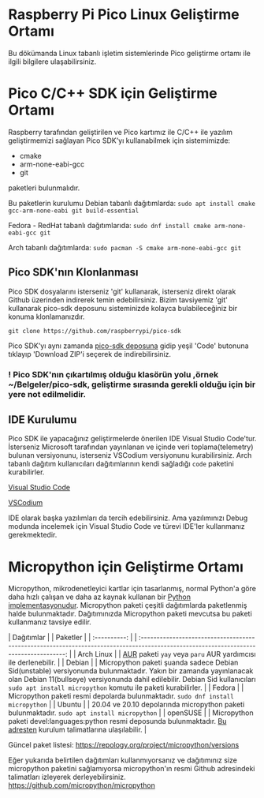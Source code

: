 # Raspberry Pi Pico Linux Geliştirme Ortamı
Bu dökümanda Linux tabanlı işletim sistemlerinde Pico geliştirme ortamı ile ilgili bilgilere ulaşabilirsiniz.

# Pico C/C++ SDK için Geliştirme Ortamı
Raspberry tarafından geliştirilen ve Pico kartımız ile C/C++ ile yazılım geliştirmemizi sağlayan Pico SDK'yı kullanabilmek için sistemimizde:
- cmake
- arm-none-eabi-gcc
- git 

paketleri bulunmalıdır.

Bu paketlerin kurulumu Debian tabanlı dağıtımlarda:
`sudo apt install cmake gcc-arm-none-eabi git build-essential`

Fedora - RedHat tabanlı dağıtımlarıda:
`sudo dnf install cmake arm-none-eabi-gcc git`

Arch tabanlı dağıtımlarda:
`sudo pacman -S cmake arm-none-eabi-gcc git`

## Pico SDK'nın Klonlanması
Pico SDK dosyalarını isterseniz 'git' kullanarak, isterseniz direkt olarak Github üzerinden indirerek temin edebilirsiniz. Bizim tavsiyemiz 'git' kullanarak pico-sdk deposunu sisteminizde kolayca bulabileceğiniz bir konuma klonlamanızdır. 

`git clone https://github.com/raspberrypi/pico-sdk`

Pico SDK'yı aynı zamanda [pico-sdk deposuna](https://github.com/raspberrypi/pico-sdk) gidip yeşil 'Code' butonuna tıklayıp 'Download ZIP'i seçerek de indirebilirsiniz. 

### ! Pico SDK'nın çıkartılmış olduğu klasörün yolu ,örnek ~/Belgeler/pico-sdk, geliştirme sırasında gerekli olduğu için bir yere not edilmelidir.

## IDE Kurulumu
Pico SDK ile yapacağınız geliştirmelerde önerilen IDE Visual Studio Code'tur. İsterseniz Microsoft tarafından yayınlanan ve içinde veri toplama(telemetry) bulunan versiyonunu, isterseniz VSCodium versiyonunu kurabilirsiniz. Arch tabanlı dağıtım kullanıcıları dağıtımlarının kendi sağladığı `code` paketini kurabilirler.

[Visual Studio Code](https://code.visualstudio.com/)

[VSCodium](https://vscodium.com/)

IDE olarak başka yazılımları da tercih edebilirsiniz. Ama yazılımınızı Debug modunda incelemek için Visual Studio Code ve türevi IDE'ler kullanmanız gerekmektedir. 

# Micropython için Geliştirme Ortamı
Micropython, mikrodenetleyici kartlar için tasarlanmış, normal Python'a göre daha hızlı çalışan ve daha az kaynak kullanan bir [Python implementasyonudur](https://wiki.python.org/moin/PythonImplementations). Micropython paketi çeşitli dağıtımlarda paketlenmiş halde bulunmaktadır. Dağıtımınızda Micropython paketi mevcutsa bu paketi kullanmanız tavsiye edilir.

 |  Dağıtımlar  | |                                          Paketler                                                                                      |
 | :----------: | | :------------------------------------------------------------------------------------------------------------------------------------: |
 |  Arch Linux  | | [AUR](https://aur.archlinux.org/packages/micropython/) paketi `yay` veya `paru` AUR yardımcısı ile derlenebilir.                   |
 |    Debian    | | Micropython paketi şuanda sadece Debian Sid(unstable) versiyonunda bulunmaktadır. Yakın bir zamanda yayınlanacak olan Debian 11(bullseye) versiyonunda dahil edilebilir. Debian Sid kullanıcıları `sudo apt install micropython` komutu ile paketi kurabilirler. |
 |    Fedora    | | Micropython paketi resmi depolarda bulunmaktadır. `sudo dnf install micropython` |
 |    Ubuntu    | | 20.04 ve 20.10 depolarında micropython paketi bulunmaktadır. `sudo apt install micropython` |
 |   openSUSE   | | Micropython paketi devel:languages:python resmi deposunda bulunmaktadır. [Bu adresten](https://software.opensuse.org//download.html?project=devel%3Alanguages%3Apython&package=micropython) kurulum talimatlarına ulaşılabilir. |

Güncel paket listesi: https://repology.org/project/micropython/versions

Eğer yukarıda belirtilen dağıtımları kullanmıyorsanız ve dağıtımınız size micropython paketini sağlamıyorsa micropython'ın resmi Github adresindeki talimatları izleyerek derleyebilirsiniz.
https://github.com/micropython/micropython

